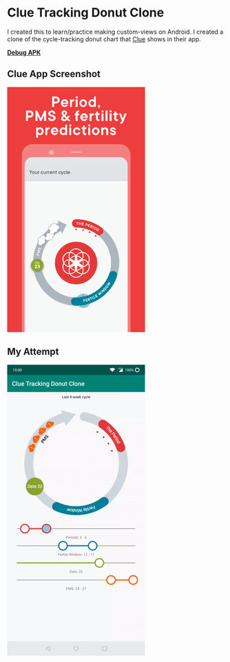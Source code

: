 # Clue Tracking Donut Clone

I created this to learn/practice making custom-views on Android. I created a clone of the cycle-tracking donut chart that [Clue](https://helloclue.com/) shows in their app.

__[Debug APK](https://raw.githubusercontent.com/VarunBarad/clue-tracking-donut-clone/master/Clue%20Tracking%20Donut%20Clone.apk)__

## Clue App Screenshot

![Original Clue App Screenshot](https://raw.githubusercontent.com/VarunBarad/clue-tracking-donut-clone/master/clue-original.png)

## My Attempt

![Recording of my attempt](https://raw.githubusercontent.com/VarunBarad/clue-tracking-donut-clone/master/screen-record.gif)


